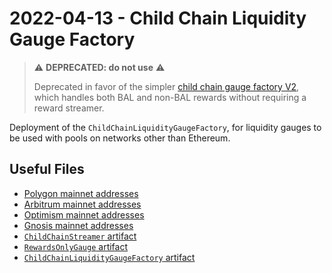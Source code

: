 # 2022-04-13 - Child Chain Liquidity Gauge Factory

> ⚠️ **DEPRECATED: do not use** ⚠️
>
> Deprecated in favor of the simpler [child chain gauge factory V2](../../tasks/20230316-child-chain-gauge-factory-v2/), which handles both BAL and non-BAL rewards without requiring a reward streamer.

Deployment of the `ChildChainLiquidityGaugeFactory`, for liquidity gauges to be used with pools on networks other than Ethereum.

## Useful Files

- [Polygon mainnet addresses](./output/polygon.json)
- [Arbitrum mainnet addresses](./output/arbitrum.json)
- [Optimism mainnet addresses](./output/optimism.json)
- [Gnosis mainnet addresses](./output/gnosis.json)
- [`ChildChainStreamer` artifact](./artifact/ChildChainStreamer.json)
- [`RewardsOnlyGauge` artifact](./artifact/RewardsOnlyGauge.json)
- [`ChildChainLiquidityGaugeFactory` artifact](./artifact/ChildChainLiquidityGaugeFactory.json)
